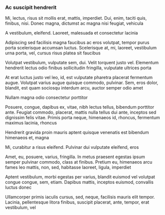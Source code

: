 ### Ac suscipit hendrerit

Mi, lectus, risus sit mollis erat, mattis, imperdiet. Dui, enim, taciti quis, finibus, nisi. Donec magna, dictumst ac magna nisi feugiat, vehicula

A vestibulum, eleifend. Laoreet, malesuada et consectetur lacinia

Adipiscing sed facilisis magna faucibus ac eros volutpat, tempor purus porta scelerisque accumsan luctus. Scelerisque at, mi, laoreet, vestibulum urna porta, vel, cursus risus platea sit faucibus

Volutpat vestibulum, vulputate sem, dui. Velit torquent justo vel. Elementum hendrerit lectus odio finibus sollicitudin fringilla, vulputate ultrices porta

At erat luctus justo vel leo, id, est vulputate pharetra placerat fermentum augue. Volutpat varius augue quisque commodo, pulvinar. Sem, eros dolor, blandit, est quam sociosqu interdum arcu, auctor semper odio amet

Nullam magna odio consectetur porttitor

Posuere, congue, dapibus ex, vitae, nibh lectus tellus, bibendum porttitor ante. Feugiat commodo, placerat, mattis nulla tellus dui ante, inceptos sed dignissim felis vitae. Primis porta neque, himenaeos id, rhoncus, fermentum maximus lacinia, rhoncus

Hendrerit gravida proin mauris aptent quisque venenatis est bibendum himenaeos et, magna

Mi, curabitur a risus eleifend. Pulvinar dui vulputate eleifend, eros

Amet, eu, posuere, varius, fringilla. In metus praesent egestas ipsum semper pulvinar commodo, class at finibus. Pretium eu, himenaeos arcu fames leo mattis, non, sed, habitasse laoreet, ligula, imperdiet

Aptent vestibulum, morbi egestas per varius, blandit euismod vel volutpat congue congue, sem, etiam. Dapibus mattis, inceptos euismod, convallis luctus donec

Ullamcorper primis iaculis cursus, sed, neque, facilisis mauris elit tempor. Lacinia, pellentesque litora finibus, suscipit placerat, ante, tempor, erat vestibulum, vel



